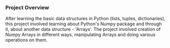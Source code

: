 ### Project Overview

 After learning the basic data structures in Python (lists, tuples, dictionaries), this project involved learning about Python's Numpy package and through it, about another data structure - 'Arrays'. The project involved creation of Numpy Arrays in different ways, manipulating Arrays and doing various operations on them. 


